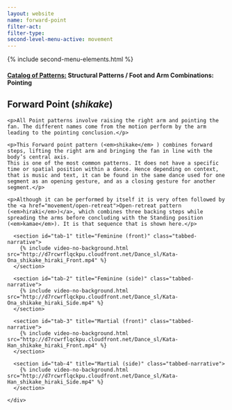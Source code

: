 ```yaml
---
layout: website
name: forward-point
filter-act:
filter-type:
second-level-menu-active: movement
---
```

{% include second-menu-elements.html %}

<main class="page-content">
  <div class="text-container">
    <h4><a href="/movement#catalog">Catalog of Patterns:</a> Structural Patterns / Foot and Arm Combinations: Pointing</h4>
    <h2>Forward Point (<em>shikake</em>)</h2>


    <p>All Point patterns involve raising the right arm and pointing the fan. The different names come from the motion perform by the arm leading to the pointing conclusion.</p>

    <p>This Forward point pattern (<em>shikake</em> ) combines forward steps, lifting the right arm and bringing the fan in line with the body’s central axis.
    This is one of the most common patterns. It does not have a specific time or spatial position within a dance. Hence depending on context, that is music and text, it can be found in the same dance used for one segment as an opening gesture, and as a closing gesture for another segment.</p>

    <p>Although it can be performed by itself it is very often followed by the <a href="movement/open-retreat">Open-retreat pattern (<em>hiraki</em>)</a>, which combines three backing steps while spreading the arms before concluding with the Standing position (<em>kamae</em>). It is that sequence that is shown here.</p>



  </div>


<div class="tabs-container">
  <div class="tabs-container__links">
    <div class="wrapper">
      <div id="tabs"></div>
    </div>
  </div>
  <div class="tabs-container__content">
    <div class="wrapper">

      <section id="tab-1" title="Feminine (front)" class="tabbed-narrative">
        {% include video-no-background.html src="http://d7rcwrflqckpu.cloudfront.net/Dance_sl/Kata-Ona_shikake_hiraki_Front.mp4" %}
      </section>

      <section id="tab-2" title="Feminine (side)" class="tabbed-narrative">
        {% include video-no-background.html src="http://d7rcwrflqckpu.cloudfront.net/Dance_sl/Kata-Ona_shikake_hiraki_Side.mp4" %}
      </section>

      <section id="tab-3" title="Martial (front)" class="tabbed-narrative">
        {% include video-no-background.html src="http://d7rcwrflqckpu.cloudfront.net/Dance_sl/Kata-Han_shikake_hiraki_Front.mp4" %}
      </section>

      <section id="tab-4" title="Martial (side)" class="tabbed-narrative">
        {% include video-no-background.html src="http://d7rcwrflqckpu.cloudfront.net/Dance_sl/Kata-Han_shikake_hiraki_Side.mp4" %}
      </section>

    </div>
  </div>
</div>
</main>
